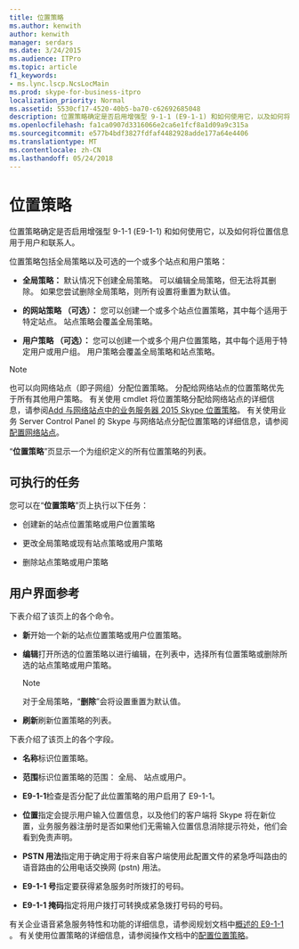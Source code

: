 ```yaml
---
title: 位置策略
ms.author: kenwith
author: kenwith
manager: serdars
ms.date: 3/24/2015
ms.audience: ITPro
ms.topic: article
f1_keywords:
- ms.lync.lscp.NcsLocMain
ms.prod: skype-for-business-itpro
localization_priority: Normal
ms.assetid: 5530cf17-4520-40b5-ba70-c62692685048
description: 位置策略确定是否启用增强型 9-1-1 (E9-1-1) 和如何使用它，以及如何将位置信息用于用户和联系人。
ms.openlocfilehash: fa1ca0907d3316066e2ca6e1fcf8a1d09a9c315a
ms.sourcegitcommit: e577b4bdf3827fdfaf4482928adde177a64e4406
ms.translationtype: MT
ms.contentlocale: zh-CN
ms.lasthandoff: 05/24/2018
---
```

# <a name="location-policy"></a>位置策略
 
位置策略确定是否启用增强型 9-1-1 (E9-1-1) 和如何使用它，以及如何将位置信息用于用户和联系人。 
  
位置策略包括全局策略以及可选的一个或多个站点和用户策略：
  
- **全局策略：** 默认情况下创建全局策略。 可以编辑全局策略，但无法将其删除。 如果您尝试删除全局策略，则所有设置将重置为默认值。
    
- **的网站策略 （可选）：** 您可以创建一个或多个站点位置策略，其中每个适用于特定站点。 站点策略会覆盖全局策略。
    
- **用户策略 （可选）：** 您可以创建一个或多个用户位置策略，其中每个适用于特定用户或用户组。 用户策略会覆盖全局策略和站点策略。
    
> [!NOTE]
> 也可以向网络站点（即子网组）分配位置策略。 分配给网络站点的位置策略优先于所有其他用户策略。 有关使用 cmdlet 将位置策略分配给网络站点的详细信息，请参阅[Add 与网络站点中的业务服务器 2015 Skype 位置策略](../../deploy/deploy-enterprise-voice/add-a-location-policy-to-a-network-site.md)。 有关使用业务 Server Control Panel 的 Skype 与网络站点分配位置策略的详细信息，请参阅[配置网络站点](http://technet.microsoft.com/library/358aa08a-c5bc-45fc-8017-19e6202f88c5.aspx)。 
  
“**位置策略**”页显示一个为组织定义的所有位置策略的列表。
  
## <a name="tasks-you-can-perform"></a>可执行的任务

您可以在“**位置策略**”页上执行以下任务：
  
- 创建新的站点位置策略或用户位置策略
    
- 更改全局策略或现有站点策略或用户策略
    
- 删除站点策略或用户策略
    
## <a name="ui-reference"></a>用户界面参考

下表介绍了该页上的各个命令。
  
- **新**开始一个新的站点位置策略或用户位置策略。
    
- **编辑**打开所选的位置策略以进行编辑，在列表中，选择所有位置策略或删除所选的站点策略或用户策略。
    
    > [!NOTE]
    > 对于全局策略，“**删除**”会将设置重置为默认值。
  
- **刷新**刷新位置策略的列表。
    
下表介绍了该页上的各个字段。
  
- **名称**标识位置策略。
    
- **范围**标识位置策略的范围： 全局、 站点或用户。
    
- **E9-1-1**检查是否分配了此位置策略的用户启用了 E9-1-1。
    
- **位置**指定会提示用户输入位置信息，以及他们的客户端将 Skype 将在新位置，业务服务器注册时是否如果他们无需输入位置信息消除提示符处，他们会看到免责声明。
    
- **PSTN 用法**指定用于确定用于将来自客户端使用此配置文件的紧急呼叫路由的语音路由的公用电话交换网 (pstn) 用法。
    
- **E9-1-1 号**指定要获得紧急服务时所拨打的号码。
    
- **E9-1-1 掩码**指定将用户拨打可转换成紧急拨打号码的号码。
    
有关企业语音紧急服务特性和功能的详细信息，请参阅规划文档中[概述的 E9-1-1](http://technet.microsoft.com/library/c01e6774-bc9f-4c5b-a60b-478b7317b2b7.aspx) 。 有关使用位置策略的详细信息，请参阅操作文档中的[配置位置策略](http://technet.microsoft.com/library/14e41bcb-ea0a-49c2-99b3-1f61fc34416d.aspx)。
  

